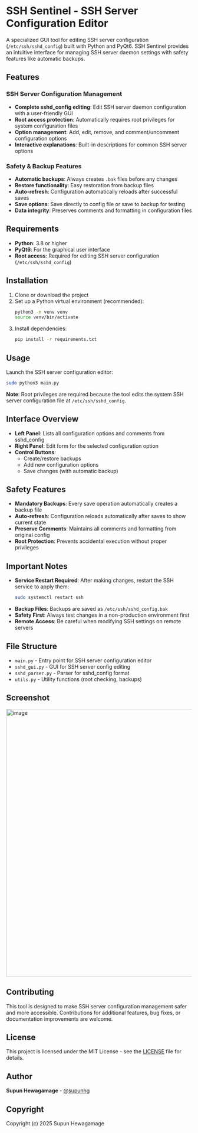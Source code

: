 # SSH Sentinel - SSH Server Configuration Editor

A specialized GUI tool for editing SSH server configuration (`/etc/ssh/sshd_config`) built with Python and PyQt6. SSH Sentinel provides an intuitive interface for managing SSH server daemon settings with safety features like automatic backups.

## Features

### SSH Server Configuration Management
- **Complete sshd_config editing**: Edit SSH server daemon configuration with a user-friendly GUI
- **Root access protection**: Automatically requires root privileges for system configuration files
- **Option management**: Add, edit, remove, and comment/uncomment configuration options
- **Interactive explanations**: Built-in descriptions for common SSH server options

### Safety & Backup Features
- **Automatic backups**: Always creates `.bak` files before any changes
- **Restore functionality**: Easy restoration from backup files
- **Auto-refresh**: Configuration automatically reloads after successful saves
- **Save options**: Save directly to config file or save to backup for testing
- **Data integrity**: Preserves comments and formatting in configuration files

## Requirements

- **Python**: 3.8 or higher
- **PyQt6**: For the graphical user interface
- **Root access**: Required for editing SSH server configuration (`/etc/ssh/sshd_config`)

## Installation

1. Clone or download the project
2. Set up a Python virtual environment (recommended):
   ```bash
   python3 -m venv venv
   source venv/bin/activate
   ```
3. Install dependencies:
   ```bash
   pip install -r requirements.txt
   ```

## Usage

Launch the SSH server configuration editor:
```bash
sudo python3 main.py
```

**Note**: Root privileges are required because the tool edits the system SSH server configuration file at `/etc/ssh/sshd_config`.

## Interface Overview

- **Left Panel**: Lists all configuration options and comments from sshd_config
- **Right Panel**: Edit form for the selected configuration option
- **Control Buttons**: 
  - Create/restore backups
  - Add new configuration options
  - Save changes (with automatic backup)

## Safety Features

- **Mandatory Backups**: Every save operation automatically creates a backup file
- **Auto-refresh**: Configuration reloads automatically after saves to show current state
- **Preserve Comments**: Maintains all comments and formatting from original config
- **Root Protection**: Prevents accidental execution without proper privileges

## Important Notes

- **Service Restart Required**: After making changes, restart the SSH service to apply them:
  ```bash
  sudo systemctl restart ssh
  ```
- **Backup Files**: Backups are saved as `/etc/ssh/sshd_config.bak`
- **Safety First**: Always test changes in a non-production environment first
- **Remote Access**: Be careful when modifying SSH settings on remote servers

## File Structure

- `main.py` - Entry point for SSH server configuration editor
- `sshd_gui.py` - GUI for SSH server config editing
- `sshd_parser.py` - Parser for sshd_config format
- `utils.py` - Utility functions (root checking, backups)

## Screenshot

<img width="1207" height="725" alt="image" src="https://github.com/user-attachments/assets/8281ec8a-1dc2-4864-b4df-b3245281b8a7" />

## Contributing

This tool is designed to make SSH server configuration management safer and more accessible. Contributions for additional features, bug fixes, or documentation improvements are welcome.

## License

This project is licensed under the MIT License - see the [LICENSE](LICENSE) file for details.

## Author

**Supun Hewagamage** - [@supunhg](https://github.com/supunhg)

## Copyright

Copyright (c) 2025 Supun Hewagamage

